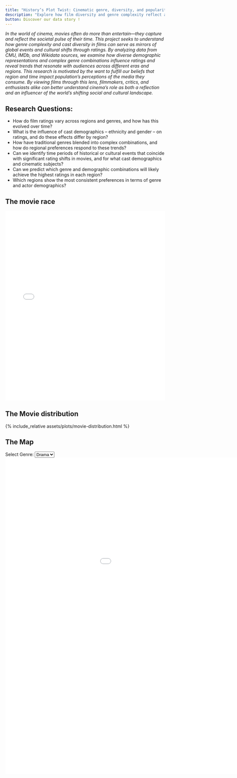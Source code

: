 ```yaml
---
title: "History’s Plot Twist: Cinematic genre, diversity, and popularity as the ultimate mirror"
description: "Explore how film diversity and genre complexity reflect and shape global cultural trends through data-driven insights."
button: Discover our data story !
---
```


*In the world of cinema, movies often do more than entertain—they capture and reflect the 
societal pulse of their time. This project seeks to understand how genre complexity and cast 
diversity in films can serve as mirrors of global events and cultural shifts through ratings. By 
analyzing data from CMU, IMDb, and Wikidata sources, we examine how diverse 
demographic representations and complex genre combinations influence ratings and reveal 
trends that resonate with audiences across different eras and regions. This research is 
motivated by the want to fulfill our beliefs that region and time impact population’s 
perceptions of the media they consume. By viewing films through this lens, filmmakers, 
critics, and enthusiasts alike can better understand cinema’s role as both a reflection and an 
influencer of the world’s shifting social and cultural landscape.*

## Research Questions:  
- How do film ratings vary across regions and genres, and how has this evolved over 
time? 
- What is the influence of cast demographics – ethnicity and gender – on ratings, and do 
these effects differ by region? 
- How have traditional genres blended into complex combinations, and how do regional 
preferences respond to these trends? 
- Can we identify time periods of historical or cultural events that coincide with 
significant rating shifts in movies, and for what cast demographics and cinematic 
subjects? 
- Can we predict which genre and demographic combinations will likely achieve the 
highest ratings in each region?  
- Which regions show the most consistent preferences in terms of genre and actor 
demographics? 


## The movie race 
<iframe src="{{ '/assets/plots/plot.html' | relative_url }}" width="100%" height="600px" style="border:none;"></iframe>


## The Movie distribution

{% include_relative assets/plots/movie-distribution.html %}

## The Map
<div>
    <label for="genreSelect">Select Genre:</label>
    <select id="genreSelect">
        <option value="drama">Drama</option>
         <option value="action">Action</option>
    </select>
</div>


<div id="genre-map">
    <iframe id="plot-frame" 
            src="{{ '/assets/plots/map-drama.html' | relative_url }}" 
            style="width: 1200px; height: 1000px; border: none;">
    </iframe>
</div>

<script>
    // Event listener for genre selection
    document.getElementById('genreSelect').addEventListener('change', function() {
        const selectedGenre = this.value; 
        const iframe = document.getElementById('plot-frame');
        
        // Update iframe source to load the selected genre's plot
        iframe.src = `{{ '/assets/plots/map-' | relative_url }}${selectedGenre}.html`;
    });
</script>

